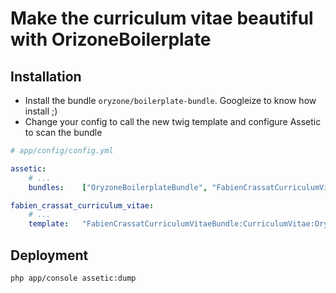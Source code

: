 # Make the curriculum vitae beautiful with OrizoneBoilerplate

## Installation
*   Install the bundle ```oryzone/boilerplate-bundle```. Googleize to know how install ;)
*   Change your config to call the new twig template and configure Assetic to scan the bundle

``` yaml
# app/config/config.yml

assetic:
    # ...
    bundles:    ["OryzoneBoilerplateBundle", "FabienCrassatCurriculumVitaeBundle"]

fabien_crassat_curriculum_vitae:
    # ...
    template:   "FabienCrassatCurriculumVitaeBundle:CurriculumVitae:OryzoneBoilerplate.html.twig"
```

## Deployment

```php app/console assetic:dump```
